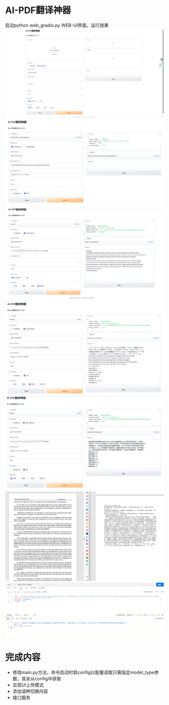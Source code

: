 # AI-PDF翻译神器
启动python web_gradio.py
WEB-UI界面，运行效果
![img.png](img7.png)
![img.png](img2.png)
![img.png](img.png)
![img.png](img3.png)
![img.png](img4.png)
![img.png](img6.png)
![img.png](img5.png)

# 完成内容
* 修改main.py方法，命令启动时若config以配置读取只需指定model_type参数，其余从config中获取
* 实现UI上传模式
* 添加语种切换内容
* 接口服务

